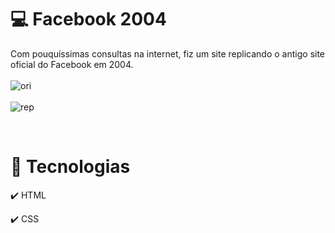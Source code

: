 # 💻 Facebook 2004

Com pouquíssimas consultas na internet, fiz um site replicando o antigo site oficial do Facebook em 2004.<br>
<br>
![ori](https://user-images.githubusercontent.com/66878007/150865245-3eabb164-d407-46fd-ba01-132381d0fc17.png) <br> <br>
![rep](https://user-images.githubusercontent.com/66878007/150865265-69e5a3b0-ee4e-45d1-845c-5b9e50392325.png) <br>


<br>

# 🚀 Tecnologias

<p>✔️ HTML</p>
<p>✔️ CSS</p>
